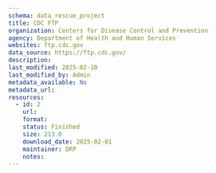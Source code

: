 ```yaml
---
schema: data_rescue_project 
title: CDC FTP
organization: Centers for Disease Control and Prevention
agency: Department of Health and Human Services
websites: ftp.cdc.gov
data_source: https://ftp.cdc.gov/
description: 
last_modified: 2025-02-10
last_modified_by: Admin
metadata_available: No
metadata_url: 
resources:
  - id: 2
    url: 
    format: 
    status: Finished
    size: 213.0
    download_date: 2025-02-01
    maintainer: DRP
    notes: 
---
```

